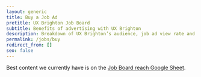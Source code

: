 ```yaml
---
layout: generic
title: Buy a Job Ad
pretitle: UX Brighton Job Board
subtitle: Benefits of advertising with UX Brighton
description: Breakdown of UX Brighton’s audience, job ad view rate and application rate
permalink: /jobs/buy
redirect_from: []
seo: false
---
```

Best content we currently have is on the [Job Board reach Google Sheet](https://docs.google.com/spreadsheets/d/1-8mu66omTE9cmgCK22SH_qkeE5ItDlsHIDxrH-3ixuM/edit#gid=1174186200).